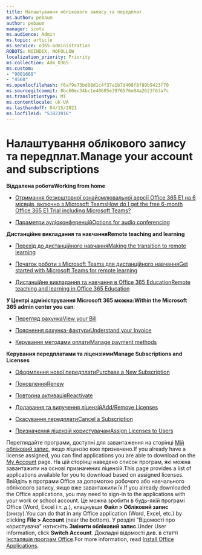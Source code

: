 ```yaml
---
title: Налаштування облікового запису та передплат.
ms.author: pebaum
author: pebaum
manager: scotv
ms.audience: Admin
ms.topic: article
ms.service: o365-administration
ROBOTS: NOINDEX, NOFOLLOW
localization_priority: Priority
ms.collection: Adm_O365
ms.custom:
- "9001669"
- "4560"
ms.openlocfilehash: f6af9e73bd88d1c4f37a1b7d408f8f89b9423f70
ms.sourcegitcommit: 8bc60ec34bc1e40685e3976576e04a2623f63a7c
ms.translationtype: MT
ms.contentlocale: uk-UA
ms.lasthandoff: 04/15/2021
ms.locfileid: "51823916"
---
```

# <a name="manage-your-account-and-subscriptions"></a><span data-ttu-id="b7665-102">Налаштування облікового запису та передплат.</span><span class="sxs-lookup"><span data-stu-id="b7665-102">Manage your account and subscriptions</span></span>

<span data-ttu-id="b7665-103">**Віддалена робота**</span><span class="sxs-lookup"><span data-stu-id="b7665-103">**Working from home**</span></span>
- [<span data-ttu-id="b7665-104">Отримання безкоштовної ознайомлювальної версії Office 365 E1 на 6 місяців, включно з Microsoft Teams</span><span class="sxs-lookup"><span data-stu-id="b7665-104">How do I get the free 6-month Office 365 E1 Trial including Microsoft Teams?</span></span>](https://docs.microsoft.com/MicrosoftTeams/e1-trial-license)

- [<span data-ttu-id="b7665-105">Параметри аудіоконференцій</span><span class="sxs-lookup"><span data-stu-id="b7665-105">Options for audio conferencing</span></span>](https://docs.microsoft.com/alchemyinsights/options-for-audio-conferencing)

<span data-ttu-id="b7665-106">**Дистанційне викладання та навчання**</span><span class="sxs-lookup"><span data-stu-id="b7665-106">**Remote teaching and learning**</span></span>

- [<span data-ttu-id="b7665-107">Перехід до дистанційного навчання</span><span class="sxs-lookup"><span data-stu-id="b7665-107">Making the transition to remote learning</span></span>](https://www.microsoft.com/education/remote-learning)

- [<span data-ttu-id="b7665-108">Початок роботи з Microsoft Teams для дистанційного навчання</span><span class="sxs-lookup"><span data-stu-id="b7665-108">Get started with Microsoft Teams for remote learning</span></span>](https://docs.microsoft.com/MicrosoftTeams/remote-learning-edu)

- [<span data-ttu-id="b7665-109">Дистанційне викладання та навчання в Office 365 Education</span><span class="sxs-lookup"><span data-stu-id="b7665-109">Remote teaching and learning in Office 365 Education</span></span>](https://docs.microsoft.com/MicrosoftTeams/remote-learning-edu)

<span data-ttu-id="b7665-110">**У Центрі адміністрування Microsoft 365 можна:**</span><span class="sxs-lookup"><span data-stu-id="b7665-110">**Within the Microsoft 365 admin center you can**:</span></span> 

- [<span data-ttu-id="b7665-111">Перегляд рахунка</span><span class="sxs-lookup"><span data-stu-id="b7665-111">View your Bill</span></span>](https://docs.microsoft.com/microsoft-365/commerce/billing-and-payments/view-your-bill-or-invoice) 

- [<span data-ttu-id="b7665-112">Пояснення рахунка-фактури</span><span class="sxs-lookup"><span data-stu-id="b7665-112">Understand your Invoice</span></span>](https://docs.microsoft.com/microsoft-365/commerce/billing-and-payments/understand-your-invoice)

- [<span data-ttu-id="b7665-113">Керування методами оплати</span><span class="sxs-lookup"><span data-stu-id="b7665-113">Manage payment methods</span></span>](https://docs.microsoft.com/microsoft-365/commerce/billing-and-payments/manage-payment-methods)

<span data-ttu-id="b7665-114">**Керування передплатами та ліцензіями**</span><span class="sxs-lookup"><span data-stu-id="b7665-114">**Manage Subscriptions and Licenses**</span></span> 

- [<span data-ttu-id="b7665-115">Оформлення нової передплати</span><span class="sxs-lookup"><span data-stu-id="b7665-115">Purchase a New Subscription</span></span>](https://docs.microsoft.com/microsoft-365/commerce/subscriptions/upgrade-to-different-plan)

- [<span data-ttu-id="b7665-116">Поновлення</span><span class="sxs-lookup"><span data-stu-id="b7665-116">Renew</span></span>](https://docs.microsoft.com/microsoft-365/commerce/subscriptions/renew-your-subscription) 

- [<span data-ttu-id="b7665-117">Повторна активація</span><span class="sxs-lookup"><span data-stu-id="b7665-117">Reactivate</span></span>](https://docs.microsoft.com/microsoft-365/commerce/subscriptions/reactivate-your-subscription)

- [<span data-ttu-id="b7665-118"> Додавання та вилучення ліцензій</span><span class="sxs-lookup"><span data-stu-id="b7665-118">Add/Remove Licenses</span></span>](https://docs.microsoft.com/microsoft-365/commerce/licenses/buy-licenses)

- [<span data-ttu-id="b7665-119">Скасування передплати</span><span class="sxs-lookup"><span data-stu-id="b7665-119">Cancel a Subscription</span></span>](https://docs.microsoft.com/microsoft-365/commerce/subscriptions/cancel-your-subscription)

- [<span data-ttu-id="b7665-120">Призначення ліцензій користувачам</span><span class="sxs-lookup"><span data-stu-id="b7665-120">Assign Licenses to Users</span></span>](https://docs.microsoft.com/microsoft-365/admin/manage/assign-licenses-to-users)

<span data-ttu-id="b7665-121">Переглядайте програми, доступні для завантаження на сторінці [Мій обліковий запис](https://portal.office.com/account/#installs), якщо ліцензію вже призначено.</span><span class="sxs-lookup"><span data-stu-id="b7665-121">If you already have a license assigned, you can find applications you are able to download on the [My Account](https://portal.office.com/account/#installs) page.</span></span> <span data-ttu-id="b7665-122">На цій сторінці наведено список програм, які можна завантажити на основі призначених ліцензій.</span><span class="sxs-lookup"><span data-stu-id="b7665-122">This page provides a list of applications available for you to download based on assigned licenses.</span></span> <span data-ttu-id="b7665-123">Ввійдіть в програми Office за допомогою робочого або навчального облікового запису, якщо вже завантажили їх.</span><span class="sxs-lookup"><span data-stu-id="b7665-123">If you already downloaded the Office applications, you may need to sign-in to the applications with your work or school account.</span></span> <span data-ttu-id="b7665-124">Це можна зробити в будь-якій програмі Office (Word, Excel і т. д.), клацнувши **Файл > Обліковий запис** (знизу).</span><span class="sxs-lookup"><span data-stu-id="b7665-124">You can do that in any Office application (Word, Excel, etc.) by clicking **File > Account** (near the bottom).</span></span> <span data-ttu-id="b7665-125">У розділі "Відомості про користувача" натисніть **Змінити обліковий запис**.</span><span class="sxs-lookup"><span data-stu-id="b7665-125">Under User information, click **Switch Account**.</span></span> <span data-ttu-id="b7665-126">Докладні відомості див. в статті [Інсталяція програм Office](https://docs.microsoft.com/microsoft-365/admin/setup/install-applications).</span><span class="sxs-lookup"><span data-stu-id="b7665-126">For more information, read [Install Office Applications](https://docs.microsoft.com/microsoft-365/admin/setup/install-applications).</span></span> 
